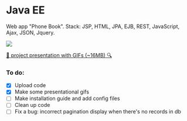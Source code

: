 # Java EE
Web app "Phone Book". Stack: JSP, HTML, JPA, EJB, REST, JavaScript, Ajax, JSON, Jquery.

![](https://i.imgur.com/m5oAncK.png?1)

[:mag_right: project presentation with GIFs (~16MB) :mag:](GIFSPRESENTATION.md)

### To do:
- [x] Upload code
- [x] Make some presentational gifs
- [ ] Make installation guide and add config files
- [ ] Clean up code
- [ ] Fix a bug: incorrect pagination display when there's no records in db
